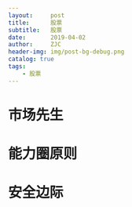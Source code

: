 ```yaml
---
layout:     post
title:      股票
subtitle:   股票
date:       2019-04-02
author:     ZJC
header-img: img/post-bg-debug.png
catalog: true
tags:
    - 股票
---
```


# 市场先生

# 能力圈原则

# 安全边际